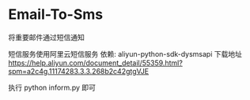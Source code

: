 # Email-To-Sms

将重要邮件通过短信通知

短信服务使用阿里云短信服务
依赖: aliyun-python-sdk-dysmsapi 下载地址 https://help.aliyun.com/document_detail/55359.html?spm=a2c4g.11174283.3.3.268b2c42gtgVJE 


执行 python inform.py 即可

